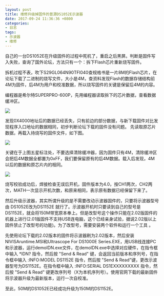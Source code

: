 ```yaml
---
layout: post
title: 维修升级掉固件的普源DS1052E示波器
date: 2017-09-24 11:36:36 +0800
categories:
- 日志
tags:
- 示波器
- 维修
---
```


自己的一台DS1052E在升级固件的过程中死机了，重启之后黑屏。判断是固件写入失败，查询了国外论坛，方法只有一个：拆下Flash芯片重新烧写固件。    

拆机过程不表，吹下S29GL064N90TFI040查规格书是一片8M的Flash芯片，在论坛下载了二进制的烧写文件，大小是4M，查资料发现Flash的数据存储结构前4M为固件，后4M为用户和校准数据，所以烧写固件的关键是保留后4M的内容。    

编程器是希尔特SUPERPRO-600P，先用编程器读取拆下的芯片数据，查看数据缓冲区。  

![](https://github.com/bh3nvn/bh3nvn.github.io/raw/master/image/2017/2017-09-24-01.jpg)    

发现0X4000地址后的数据已经丢失，只有前边的部分数据，与新下载固件对比发现程序入口地址的数据相同，初步判断论坛下载的固件没有问题。
先读取原芯片数据，再载入待烧写的固件文件，如下图。

![](https://github.com/bh3nvn/bh3nvn.github.io/raw/master/image/2017/2017-09-24-02.jpg)    

关键在于上图五星标注处，不要选择清除缓冲器，因为固件只有4M，清除缓冲区会把后4M数据全都置为0xFF，我们要保留原有的后4M数据。载入后发现，4M以后的数据和原芯片内的相同。    

![](https://github.com/bh3nvn/bh3nvn.github.io/raw/master/image/2017/2017-09-24-03.jpg)    

烧写校验成功后，焊接检查无误后开机，固件版本为4.0，按CH1两次，CH2两次，MATH一次显示开机次数，和原来相同，表示原有数据已经保留下来了。    

然后升级示波器，其实所谓升级的是不需要改动示波器固件的，只要将示波器型号由 DS1052E改为DS1152E 就行了。示波器开机时只要读到自己的型号是DS1152E，就会将150M带宽原本奉上。但是改型号这个操作只能在2.02版固件的机器上进行(2.01版固件不支持USB连电脑，这个已经亲身试验，据说2.02版以上固件禁止了改型号的功能)。为了改型号，需要安装两个软件和运行一个工具 。    

先使用论坛下载的2.02版本的固件将示波器刷为2.02版本，然后安装NIVISAruntime.MSI和Ultrascope For DS1000E Series.EXE，用USB线连接PC和示波器，运行demoIDN.exe文件，在demoIDN.exe中选择对应硬件，在指令框中输入 *IDN? 指令，然后按 "Send & Read" 键，会返回当前版本和序列号，在指令框中输入 :INFO:MODEL DS1152E 指令，然后按 "Send & Read"键，更改示波器型号为DS1152E。在指令框中输入 :INFO:SERIAL DS1EXXXXXXXXX 指令，然后按 "Send & Read" 键更改序列号（X为本机序列号）。使用官网下载的最新固件将示波器升级为最新版本，运行一次自校准。    

至此，50M的DS1052E已经成功升级为150M的DS1152E。



